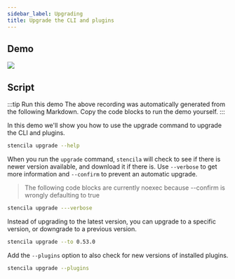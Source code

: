 ```yaml
---
sidebar_label: Upgrading
title: Upgrade the CLI and plugins
---
```


## Demo

<img src="01-upgrading.gif" />

## Script

:::tip Run this demo
The above recording was automatically generated from the following Markdown. Copy the code blocks to run the demo yourself.
:::

In this demo we'll show you how to use the upgrade command to upgrade the CLI and plugins.

```bash pause=2
stencila upgrade --help
```

When you run the `upgrade` command, `stencila` will check to see if there is newer version available, and download it if there is. Use `--verbose` to get more information and `--confirm` to prevent an automatic upgrade.

> The following code blocks are currently noexec because --confirm is wrongly defaulting to true

```bash noexec pause=1
stencila upgrade ---verbose
```

Instead of upgrading to the latest version, you can upgrade to a specific version, or downgrade to a previous version.

```bash noexec
stencila upgrade --to 0.53.0
```

Add the `--plugins` option to also check for new versions of installed plugins.

```bash noexec
stencila upgrade --plugins
```
